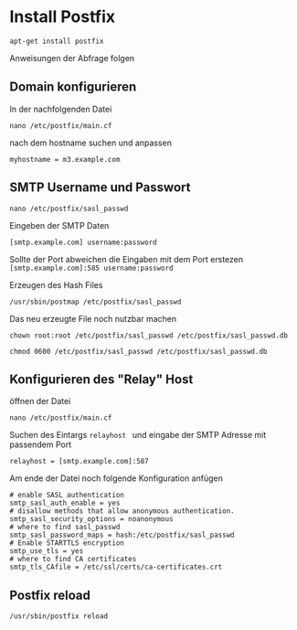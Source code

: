 # Install Postfix

```
apt-get install postfix
```
Anweisungen der Abfrage folgen

## Domain konfigurieren

In der nachfolgenden Datei

```
nano /etc/postfix/main.cf
```
nach dem hostname suchen und anpassen

```
myhostname = m3.example.com
```
## SMTP Username und Passwort

```
nano /etc/postfix/sasl_passwd
```
Eingeben der SMTP Daten
```
[smtp.example.com] username:password
```

Sollte der Port abweichen die Eingaben mit dem Port erstezen ```[smtp.example.com]:585 username:password```

Erzeugen des Hash Files

```
/usr/sbin/postmap /etc/postfix/sasl_passwd
```
Das neu erzeugte File noch nutzbar machen

```
chown root:root /etc/postfix/sasl_passwd /etc/postfix/sasl_passwd.db
```

```
chmod 0600 /etc/postfix/sasl_passwd /etc/postfix/sasl_passwd.db
```

## Konfigurieren des "Relay" Host
öffnen der Datei

```
nano /etc/postfix/main.cf
```

Suchen des Eintargs ``` relayhost  ``` und eingabe der SMTP Adresse mit passendem Port

```
relayhost = [smtp.example.com]:587
```

Am ende der Datei noch folgende Konfiguration anfügen

```
# enable SASL authentication
smtp_sasl_auth_enable = yes
# disallow methods that allow anonymous authentication.
smtp_sasl_security_options = noanonymous
# where to find sasl_passwd
smtp_sasl_password_maps = hash:/etc/postfix/sasl_passwd
# Enable STARTTLS encryption
smtp_use_tls = yes
# where to find CA certificates
smtp_tls_CAfile = /etc/ssl/certs/ca-certificates.crt
```

## Postfix reload

```
/usr/sbin/postfix reload
```







